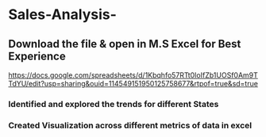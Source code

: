 # Sales-Analysis- 
## Download the file & open in M.S Excel for Best Experience 
https://docs.google.com/spreadsheets/d/1Kbqhfo57RTt0IoIfZb1UOSf0Am9TTdYU/edit?usp=sharing&ouid=114549151950125758677&rtpof=true&sd=true 
### Identified and explored the trends for different States 
### Created Visualization across different metrics of data in excel 
